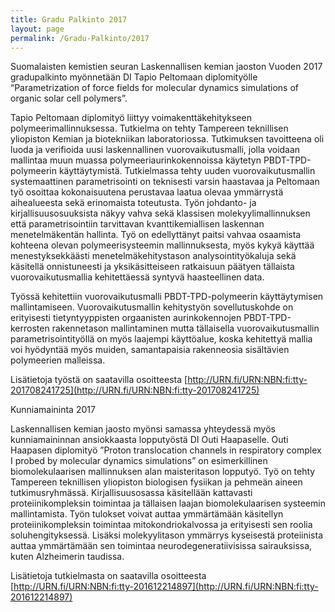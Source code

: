 ```yaml
---
title: Gradu Palkinto 2017
layout: page
permalink: /Gradu-Palkinto/2017
---
```


Suomalaisten kemistien seuran Laskennallisen kemian jaoston Vuoden 2017 gradupalkinto myönnetään DI Tapio Peltomaan diplomityölle “Parametrization of force fields for molecular dynamics simulations of organic solar cell polymers”.

Tapio Peltomaan diplomityö liittyy voimakenttäkehitykseen polymeerimallinnuksessa. Tutkielma on tehty Tampereen teknillisen yliopiston Kemian ja biotekniikan laboratoriossa. Tutkimuksen tavoitteena oli luoda ja verifioida uusi laskennallinen vuorovaikutusmalli, jolla voidaan mallintaa muun muassa polymeeriaurinkokennoissa käytetyn PBDT-TPD-polymeerin käyttäytymistä. Tutkielmassa tehty uuden vuorovaikutusmallin systemaattinen parametrisointi on teknisesti varsin haastavaa ja Peltomaan työ osoittaa kokonaisuutena perustavaa laatua olevaa ymmärrystä aihealueesta sekä erinomaista toteutusta. Työn johdanto- ja kirjallisuusosuuksista näkyy vahva sekä klassisen molekyylimallinnuksen että parametrisointiin tarvittavan kvanttikemiallisen laskennan menetelmäkentän hallinta. Työ on edellyttänyt paitsi vahvaa osaamista kohteena olevan polymeerisysteemin mallinnuksesta, myös kykyä käyttää menestyksekkäästi menetelmäkehitystason analysointityökaluja sekä käsitellä onnistuneesti ja yksikäsitteiseen ratkaisuun päätyen tällaista vuorovaikutusmallia kehitettäessä syntyvä haasteellinen data.

Työssä kehitettiin vuorovaikutusmalli PBDT-TPD-polymeerin käyttäytymisen mallintamiseen. Vuorovaikutusmallin kehitystyön sovellutuskohde on erityisesti tietyntyyppisten orgaanisten aurinkokennojen PBDT-TPD-kerrosten rakennetason mallintaminen mutta tällaisella vuorovaikutusmallin parametrisointityöllä on myös laajempi käyttöalue, koska kehitettyä mallia voi hyödyntää myös muiden, samantapaisia rakenneosia sisältävien polymeerien malleissa.

Lisätietoja työstä on saatavilla osoitteesta [http://URN.fi/URN:NBN:fi:tty-201708241725](http://URN.fi/URN:NBN:fi:tty-201708241725)

Kunniamaininta 2017

Laskennallisen kemian jaosto myönsi samassa yhteydessä myös kunniamaininnan ansiokkaasta lopputyöstä DI Outi Haapaselle. Outi Haapasen diplomityö ”Proton translocation channels in respiratory complex I probed by molecular dynamics simulations” on esimerkillinen biomolekulaarisen mallinnuksen alan maisteritason lopputyö. Työ on tehty Tampereen teknillisen yliopiston biologisen fysiikan ja pehmeän aineen tutkimusryhmässä. Kirjallisuusosassa käsitellään kattavasti proteiinikompleksin toimintaa ja tällaisen laajan biomolekulaarisen systeemin mallintamista. Työn tulokset voivat auttaa ymmärtämään käsitellyn proteiinikompleksin toimintaa mitokondriokalvossa ja erityisesti sen roolia soluhengityksessä. Lisäksi molekyylitason ymmärrys kyseisestä proteiinista auttaa ymmärtämään sen toimintaa neurodegeneratiivisissa sairauksissa, kuten Alzheimerin taudissa.

Lisätietoja tutkielmasta on saatavilla osoitteesta [http://URN.fi/URN:NBN:fi:tty-201612214897](http://URN.fi/URN:NBN:fi:tty-201612214897)

